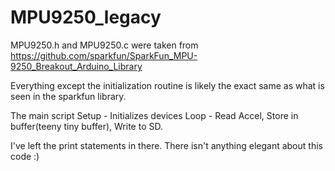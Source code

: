 # MPU9250_legacy

MPU9250.h and MPU9250.c were taken from https://github.com/sparkfun/SparkFun_MPU-9250_Breakout_Arduino_Library

Everything except the initialization routine is likely the exact same as what is seen in the sparkfun library. 

The main script
  Setup - Initializes devices
  Loop - Read Accel, Store in buffer(teeny tiny buffer), Write to SD. 
  
I've left the print statements in there. There isn't anything elegant about this code :) 
